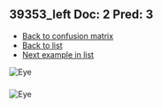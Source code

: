 ## 39353_left Doc: 2 Pred: 3
- [Back to confusion matrix](https://github.com/juliandewit/kaggle_retinopathy/blob/master/matrix.md)
- [Back to list](https://github.com/juliandewit/kaggle_retinopathy/blob/master/lists/23/list.md)
- [Next example in list](https://github.com/juliandewit/kaggle_retinopathy/blob/master/lists/23/39/39379_left.md)

![Eye](https://retinopaty.blob.core.windows.net/size1024/39353_left_2.jpeg)

### 

![Eye]()
